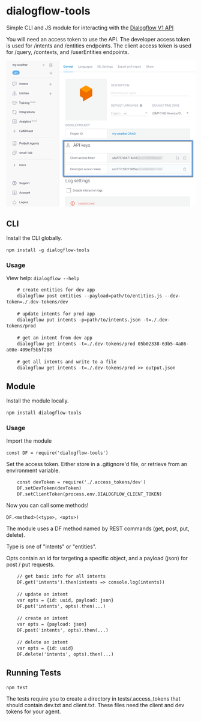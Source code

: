 # dialogflow-tools

Simple CLI and JS module for interacting with the [Dialogflow V1 API](https://dialogflow.com/docs/reference/agent/)

You will need an access token to use the API. The developer access token is used for /intents and /entities endpoints. The client access token is used for /query, /contexts, and /userEntities endpoints.

![access token](./docs/001-authentication.png)

## CLI

Install the CLI globally.

`npm install -g dialogflow-tools`

### Usage

View help: `dialogflow --help`

```
    # create entities for dev app
	dialogflow post entities --payload=path/to/entities.js --dev-token=./.dev-tokens/dev

    # update intents for prod app
	dialogflow put intents -p=path/to/intents.json -t=./.dev-tokens/prod

    # get an intent from dev app
	dialogflow get intents -t=./.dev-tokens/prod 05b02338-63b5-4a86-a08e-409ef5b5f208
    
    # get all intents and write to a file
	dialogflow get intents -t=./.dev-tokens/prod >> output.json
```


## Module

Install the module locally.

`npm install dialogflow-tools`

### Usage

Import the module

`const DF = require('dialogflow-tools')`

Set the access token. Either store in a .gitignore'd file, or retrieve from an environment variable.

```
    const devToken = require('./.access_tokens/dev')
    DF.setDevToken(devToken)
    DF.setClientToken(process.env.DIALOGFLOW_CLIENT_TOKEN)
```

Now you can call some methods! 

`DF.<method>(<type>, <opts>)`

The module uses a DF method named by REST commands (get, post, put, delete). 

Type is one of "intents" or "entities".

Opts contain an id for targeting a specific object, and a payload (json) for post / put requests.

```
    // get basic info for all intents
    DF.get('intents').then(intents => console.log(intents))
    
    // update an intent
    var opts = {id: uuid, payload: json}
    DF.put('intents', opts).then(...)

    // create an intent
    var opts = {payload: json}
    DF.post('intents', opts).then(...)
    
    // delete an intent
    var opts = {id: uuid}
    DF.delete('intents', opts).then(...)
```

## Running Tests

`npm test`

The tests require you to create a directory in tests/.access_tokens that should contain dev.txt and client.txt. These files need the client and dev tokens for your agent.